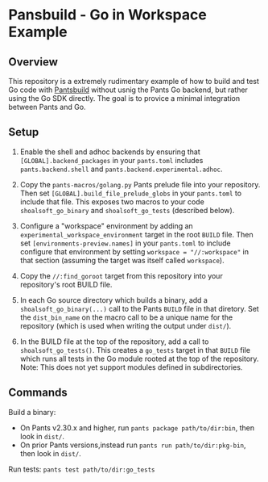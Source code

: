 # Pansbuild - Go in Workspace Example

## Overview

This repository is a extremely rudimentary example of how to build and test Go code with [Pantsbuild](https://pantsbuild.org) without usnig the Pants Go backend, but rather using the Go SDK directly. The goal is to provice a minimal integration between Pants and Go.

## Setup

1. Enable the shell and adhoc backends by ensuring that `[GLOBAL].backend_packages` in your `pants.toml` includes `pants.backend.shell` and `pants.backend.experimental.adhoc`.

2. Copy the `pants-macros/golang.py` Pants prelude file into your repository. Then set `[GLOBAL].build_file_prelude_globs` in your `pants.toml` to include that file. This exposes two macros to your code `shoalsoft_go_binary` and `shoalsoft_go_tests` (described below).

3. Configure a "workspace" environment by adding an `experimental_workspace_environment` target in the root `BUILD` file. Then set `[environments-preview.names]` in your `pants.toml` to include configure that environment by setting `workspace = "//:workspace"` in that section (assuming the target was itself called `workspace`).

4. Copy the `//:find_goroot` target from this repository into your repository's root BUILD file.

5. In each Go source directory which builds a binary, add a `shoalsoft_go_binary(...)` call to the Pants `BUILD` file in that diretory. Set the `dist_bin_name` on the macro call to be a unique name for the repository (which is used when writing the output under `dist/`).

6. In the BUILD file at the top of the repository, add a call to `shoalsoft_go_tests()`. This creates a `go_tests` target in that `BUILD` file which runs all tests in the Go module rooted at the top of the repository. Note: This does not yet support modules defined in subdirectories.

## Commands

Build a binary:
- On Pants v2.30.x and higher, run `pants package path/to/dir:bin`, then look in `dist/`.
- On prior Pants versions,instead run `pants run path/to/dir:pkg-bin`, then look in `dist/`.

Run tests: `pants test path/to/dir:go_tests`
